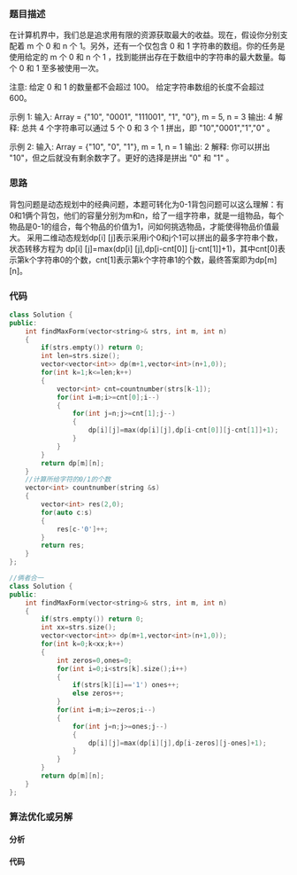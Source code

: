 ### 题目描述

在计算机界中，我们总是追求用有限的资源获取最大的收益。现在，假设你分别支配着 m 个 0 和 n 个 1。另外，还有一个仅包含 0 和 1 字符串的数组。你的任务是使用给定的 m 个 0 和 n 个 1 ，找到能拼出存在于数组中的字符串的最大数量。每个 0 和 1 至多被使用一次。

注意:
给定 0 和 1 的数量都不会超过 100。
给定字符串数组的长度不会超过 600。

示例 1:
输入: Array = {"10", "0001", "111001", "1", "0"}, m = 5, n = 3
输出: 4
解释: 总共 4 个字符串可以通过 5 个 0 和 3 个 1 拼出，即 "10","0001","1","0" 。

示例 2:
输入: Array = {"10", "0", "1"}, m = 1, n = 1
输出: 2
解释: 你可以拼出 "10"，但之后就没有剩余数字了。更好的选择是拼出 "0" 和 "1" 。

### 思路

背包问题是动态规划中的经典问题，本题可转化为0-1背包问题可以这么理解：有0和1俩个背包，他们的容量分别为m和n，给了一组字符串，就是一组物品，每个物品是0-1的组合，每个物品的价值为1，问如何挑选物品，才能使得物品价值最大。
采用二维动态规划dp[i] [j]表示采用i个0和j个1可以拼出的最多字符串个数，状态转移方程为 dp[i] [j]=max(dp[i] [j],dp[i-cnt[0]] [j-cnt[1]]+1)，其中cnt[0]表示第k个字符串0的个数，cnt[1]表示第k个字符串1的个数，最终答案即为dp[m] [n]。

### 代码

```c++
class Solution {
public:
    int findMaxForm(vector<string>& strs, int m, int n) 
    {
        if(strs.empty()) return 0;
        int len=strs.size();
        vector<vector<int>> dp(m+1,vector<int>(n+1,0));
        for(int k=1;k<=len;k++)
        {
            vector<int> cnt=countnumber(strs[k-1]);
            for(int i=m;i>=cnt[0];i--)
            {
                for(int j=n;j>=cnt[1];j--)
                {
                    dp[i][j]=max(dp[i][j],dp[i-cnt[0]][j-cnt[1]]+1);
                }
            }
        }
        return dp[m][n];        
    }
    //计算所给字符的0/1的个数
    vector<int> countnumber(string &s)
    {
        vector<int> res(2,0);
        for(auto c:s)
        {
            res[c-'0']++;
        }
        return res;
    }
};

//俩者合一
class Solution {
public:
    int findMaxForm(vector<string>& strs, int m, int n) 
    {
        if(strs.empty()) return 0;
        int xx=strs.size();
        vector<vector<int>> dp(m+1,vector<int>(n+1,0));
        for(int k=0;k<xx;k++)
        {
            int zeros=0,ones=0;
            for(int i=0;i<strs[k].size();i++)
            {
                if(strs[k][i]=='1') ones++;
                else zeros++;
            }
            for(int i=m;i>=zeros;i--)
            {
                for(int j=n;j>=ones;j--)
                {
                    dp[i][j]=max(dp[i][j],dp[i-zeros][j-ones]+1);
                }
            }
        }
        return dp[m][n];
    }
};
```

### 算法优化或另解

#### 分析



#### 代码

```c++

```

